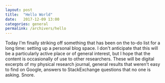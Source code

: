 ```yaml
---
layout: post
title:  "Hello World"
date:   2017-12-09 13:00
categories: general
permalink: /archivers/hello
---
```


Today I'm finally striking off something that has been on the to-do list for a long time: setting up a personal blog space.  I don't anticipate that this will be a particularly active place or of general interest, but I hope that the content is occasionally of use to other researchers.  These will be digital excerpts of my physical research journal, general results that weren't easy to find on Google, answers to StackExchange questions that no one is asking. Snore.
